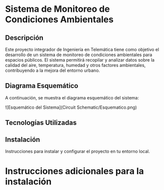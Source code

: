 # Sistema de Monitoreo de Condiciones Ambientales

## Descripción
Este proyecto integrador de Ingeniería en Telemática tiene como objetivo el desarrollo de un sistema de monitoreo de condiciones ambientales para espacios públicos. El sistema permitirá recopilar y analizar datos sobre la calidad del aire, temperatura, humedad y otros factores ambientales, contribuyendo a la mejora del entorno urbano.

## Diagrama Esquemático
A continuación, se muestra el diagrama esquemático del sistema:

![Esquemático del Sistema](Circuit Schematic/Esquematico.png)


## Tecnologías Utilizadas

## Instalación
Instrucciones para instalar y configurar el proyecto en tu entorno local.

# Instrucciones adicionales para la instalación

